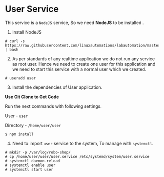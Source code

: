 # User Service

This service is a `NodeJS` service, So we need **NodeJS** to be installed .

1. Install NodeJS

```
# curl -s https://raw.githubusercontent.com/linuxautomations/labautomation/master/tools/nodejs/install.sh | bash 
```

2. As per standards of any realtime application we do not run any service as root user. Hence we need to create one user for this application and we need to start this service with a normal user which we created.

```
# useradd user 
```

3. Install the dependencies of User application.

**Use Git Clone to Get Code**

Run the next commands with following settings.

User - `user`

Directory - `/home/user/user`

```
$ npm install 
```

4. Need to import `user` service to the system, To manage with `systemctl`.

```
# mkdir -p /var/log/robo-shop/
# cp /home/user/user/user.service /etc/systemd/system/user.service
# systemctl daemon-reload
# systemctl enable user
# systemctl start user
```